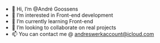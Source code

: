 - 👋 Hi, I’m @André Goossens
- 👀 I’m interested in Front-end development
- 🌱 I’m currently learning Front-end
- 💞️ I’m looking to collaborate on real projects
- 📫 You can contact me @ andreswerkaccount@icloud.com

<!---
AGsPortfolio/AGsPortfolio is a ✨ special ✨ repository because its `README.md` (this file) appears on your GitHub profile.
You can click the Preview link to take a look at your changes.
--->
